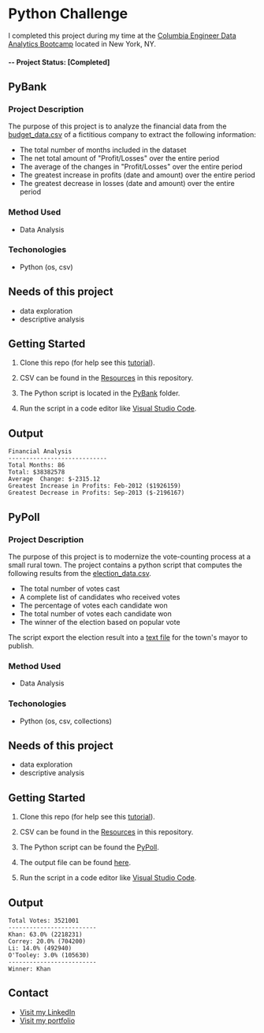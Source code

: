 
# Python Challenge
I completed this project during my time at the [Columbia Engineer Data Analytics Bootcamp](https://bootcamp.cvn.columbia.edu/data/nyc/landing/?s=Google-Brand&pkw=%2Bdata%20%2Banalytics%20%2Bcolumbia&pcrid=392444639754&pmt=b&utm_source=google&utm_medium=cpc&utm_campaign=%5BS%5D_GRD_Data_Brand_ALL_NYC_BMM_New&utm_term=%2Bdata%20%2Banalytics%20%2Bcolumbia&utm_content=392444639754&s=google&k=%2Bdata%20%2Banalytics%20%2Bcolumbia&gclid=Cj0KCQiA2b7uBRDsARIsAEE9XpFH-2wU0-_7jtxCV_PCkGBR0prlyKtvpF2-nAWU1tO4oYci5h1QStsaAsg5EALw_wcB&gclsrc=aw.ds) located in New York, NY.

#### -- Project Status: [Completed]

## PyBank
### Project Description
The purpose of this project is to analyze the financial data from the [budget_data.csv](https://github.com/CarolineDelva/PyBank-PyPoll-Python-Challenge/blob/master/Resources/budget_data.csv) of a fictitious company to extract the following information:

* The total number of months included in the dataset
* The net total amount of "Profit/Losses" over the entire period
* The average of the changes in "Profit/Losses" over the entire period
* The greatest increase in profits (date and amount) over the entire period
* The greatest decrease in losses (date and amount) over the entire period

### Method Used
* Data Analysis


### Techonologies 
* Python (os, csv)


## Needs of this project
- data exploration
- descriptive analysis


## Getting Started

1. Clone this repo (for help see this [tutorial](https://help.github.com/articles/cloning-a-repository/)).
2. CSV can be found in the [Resources](https://github.com/CarolineDelva/PyBank-PyPoll-Python-Challenge/tree/master/Resources) in this repository.
    
3. The Python script is located in the [PyBank](https://github.com/CarolineDelva/PyBank-PyPoll-Python-Challenge/blob/master/PyBank/main2.py) folder.
4. Run the script in a code editor like [Visual Studio Code](https://code.visualstudio.com/).

## Output 
```
Financial Analysis
----------------------------
Total Months: 86
Total: $38382578
Average  Change: $-2315.12
Greatest Increase in Profits: Feb-2012 ($1926159)
Greatest Decrease in Profits: Sep-2013 ($-2196167)
```



## PyPoll
### Project Description
The purpose of this project is to modernize the vote-counting process at a small rural town. The project contains a python script that computes the following results from the [election_data.csv](https://github.com/CarolineDelva/PyBank-PyPoll-Python-Challenge/blob/master/Resources/election_data.csv). 

* The total number of votes cast
* A complete list of candidates who received votes
* The percentage of votes each candidate won
* The total number of votes each candidate won
* The winner of the election based on popular vote

The script export the election result into a [text file](https://github.com/CarolineDelva/PyBank-PyPoll-Python-Challenge/blob/master/PyPoll/output.txt) for the town's mayor to publish.

### Method Used
* Data Analysis


### Techonologies 
* Python (os, csv, collections)


## Needs of this project
- data exploration
- descriptive analysis


## Getting Started

1. Clone this repo (for help see this [tutorial](https://help.github.com/articles/cloning-a-repository/)).
2. CSV can be found in the [Resources](https://github.com/CarolineDelva/PyBank-PyPoll-Python-Challenge/blob/master/Resources/election_data.csv) in this repository.
    
3. The Python script can be found the [PyPoll](https://github.com/CarolineDelva/PyBank-PyPoll-Python-Challenge/blob/master/PyBank/main2.py).
4. The output file can be found [here](https://github.com/CarolineDelva/PyBank-PyPoll-Python-Challenge/blob/master/PyPoll/output.txt).
4. Run the script in a code editor like [Visual Studio Code](https://code.visualstudio.com/).

## Output 
```
Total Votes: 3521001 
------------------------- 
Khan: 63.0% (2218231) 
Correy: 20.0% (704200) 
Li: 14.0% (492940) 
O'Tooley: 3.0% (105630) 
------------------------- 
Winner: Khan
```


## Contact
* [Visit my LinkedIn](https://www.linkedin.com/in/caroline-delva-5184a172/) 
* [Visit my portfolio](https://carolinedelva.github.io/CarolineDelvaPortfolio/) 